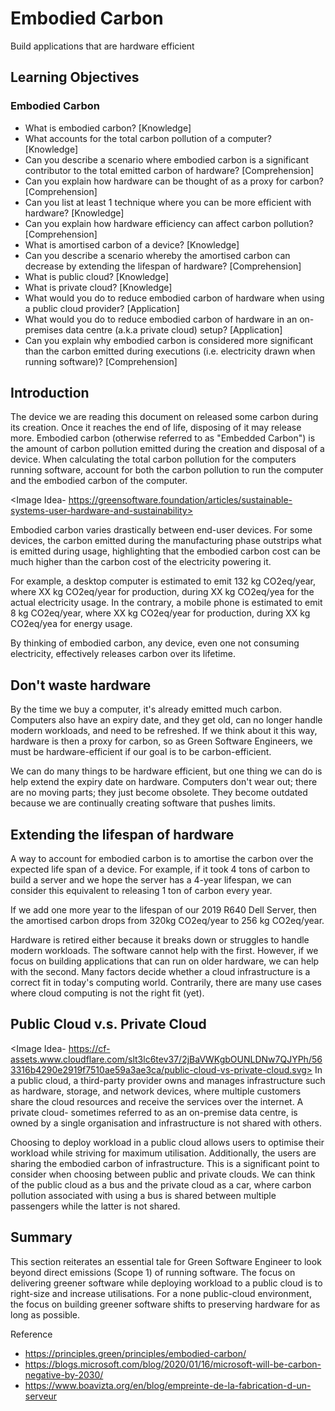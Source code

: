 # Embodied Carbon 
Build applications that are hardware efficient

## Learning Objectives

### Embodied Carbon 
* What is embodied carbon? [Knowledge]
* What accounts for the total carbon pollution of a computer? [Knowledge]
* Can you describe a scenario where embodied carbon is a significant contributor to the total emitted carbon of hardware? [Comprehension]
* Can you explain how hardware can be thought of as a proxy for carbon? [Comprehension]
* Can you list at least 1 technique where you can be more efficient with hardware? [Knowledge]
* Can you explain how hardware efficiency can affect carbon pollution? [Comprehension]
* What is amortised carbon of a device? [Knowledge]
* Can you describe a scenario whereby the amortised carbon can decrease by extending the lifespan of hardware? [Comprehension]
* What is public cloud? [Knowledge]
* What is private cloud? [Knowledge]
* What would you do to reduce embodied carbon of hardware when using a public cloud provider? [Application]
* What would you do to reduce embodied carbon of hardware in an on-premises data centre (a.k.a private cloud) setup? [Application]
* Can you explain why embodied carbon is considered more significant than the carbon emitted during executions (i.e. electricity drawn when running software)? [Comprehension]

## Introduction

The device we are reading this document on released some carbon during its creation. Once it reaches the end of life, disposing of it may release more. Embodied carbon (otherwise referred to as "Embedded Carbon") is the amount of carbon pollution emitted during the creation and disposal of a device. When calculating the total carbon pollution for the computers running software, account for both the carbon pollution to run the computer and the embodied carbon of the computer.

<Image Idea- https://greensoftware.foundation/articles/sustainable-systems-user-hardware-and-sustainability>

Embodied carbon varies drastically between end-user devices. For some devices, the carbon emitted during the manufacturing phase outstrips what is emitted during usage, highlighting that the embodied carbon cost can be much higher than the carbon cost of the electricity powering it.

For example, a desktop computer is estimated to emit 132 kg CO2eq/year, where XX kg CO2eq/year for production, during XX kg CO2eq/yea for the actual electricity usage. In the contrary, a mobile phone is estimated to emit 8 kg CO2eq/year, where XX kg CO2eq/year for production, during XX kg CO2eq/yea for energy usage.

By thinking of embodied carbon, any device, even one not consuming electricity, effectively releases carbon over its lifetime.

## Don't waste hardware

By the time we buy a computer, it's already emitted much carbon. Computers also have an expiry date, and they get old, can no longer handle modern workloads, and need to be refreshed. If we think about it this way, hardware is then a proxy for carbon, so as Green Software Engineers, we must be hardware-efficient if our goal is to be carbon-efficient.

We can do many things to be hardware efficient, but one thing we can do is help extend the expiry date on hardware. Computers don't wear out; there are no moving parts; they just become obsolete. They become outdated because we are continually creating software that pushes limits.

## Extending the lifespan of hardware

A way to account for embodied carbon is to amortise the carbon over the expected life span of a device. For example, if it took 4 tons of carbon to build a server and we hope the server has a 4-year lifespan, we can consider this equivalent to releasing 1 ton of carbon every year. 

If we add one more year to the lifespan of our 2019 R640 Dell Server, then the amortised carbon drops from 320kg CO2eq/year to 256 kg CO2eq/year.

Hardware is retired either because it breaks down or struggles to handle modern workloads. The software cannot help with the first. However, if we focus on building applications that can run on older hardware, we can help with the second. Many factors decide whether a cloud infrastructure is a correct fit in today's computing world. Contrarily, there are many use cases where cloud computing is not the right fit (yet). 

## Public Cloud v.s. Private Cloud
<Image Idea- https://cf-assets.www.cloudflare.com/slt3lc6tev37/2jBaVWKgbOUNLDNw7QJYPh/563316b4290e2919f7510ae59a3ae3ca/public-cloud-vs-private-cloud.svg>
In a public cloud, a third-party provider owns and manages infrastructure such as hardware, storage, and network devices, where multiple customers share the cloud resources and receive the services over the internet. A private cloud- sometimes referred to as an on-premise data centre, is owned by a single organisation and infrastructure is not shared with others. 

Choosing to deploy workload in a public cloud allows users to optimise their workload while striving for maximum utilisation. Additionally, the users are sharing the embodied carbon of infrastructure. This is a significant point to consider when choosing between public and private clouds. We can think of the public cloud as a bus and the private cloud as a car, where carbon pollution associated with using a bus is shared between multiple passengers while the latter is not shared.


## Summary

This section reiterates an essential tale for Green Software Engineer to look beyond direct emissions (Scope 1) of running software. The focus on delivering greener software while deploying workload to a public cloud is to right-size and increase utilisations. For a none public-cloud environment, the focus on building greener software shifts to preserving hardware for as long as possible.

Reference
* https://principles.green/principles/embodied-carbon/
* https://blogs.microsoft.com/blog/2020/01/16/microsoft-will-be-carbon-negative-by-2030/
* https://www.boavizta.org/en/blog/empreinte-de-la-fabrication-d-un-serveur 